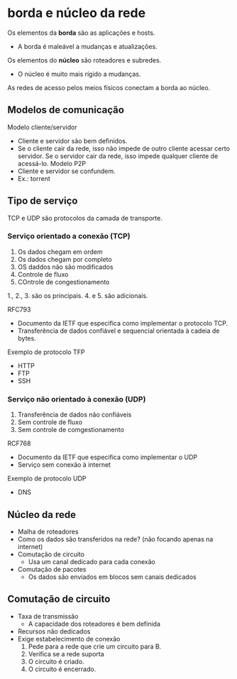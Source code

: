 # borda e núcleo da rede

Os elementos da **borda** são as aplicações e hosts.
- A borda é maleável a mudanças e atualizações.

Os elementos do **núcleo** são roteadores e subredes.
- O núcleo é muito mais rígido a mudanças.

As redes de acesso pelos meios físicos conectam a borda ao núcleo.

## Modelos de comunicação

Modelo cliente/servidor
- Cliente e servidor são bem definidos.
- Se o cliente cair da rede, isso não impede de outro cliente acessar certo servidor. Se o servidor cair da rede, isso impede qualquer cliente de acessá-lo.
Modelo P2P
- Cliente e servidor se confundem.
- Ex.: torrent

## Tipo de serviço

TCP e UDP são protocolos da camada de transporte.

### Serviço orientado a conexão (TCP)

1. Os dados chegam em ordem
2. Os dados chegam por completo
3. OS daddos não são modificados
4. Controle de fluxo
5. COntrole de congestionamento

1., 2., 3. são os principais. 4. e 5. são adicionais.

RFC793
- Documento da IETF que especifica como implementar o protocolo TCP.
- Transferência de dados confiável e sequencial orientada à cadeia de bytes.

Exemplo de protocolo TFP
- HTTP
- FTP
- SSH

### Serviço não orientado à conexão (UDP)

1. Transferência de dados não confiáveis
2. Sem controle de fluxo
3. Sem controle de comgestionamento

RCF768
- Documento da IETF que especifica como implementar o UDP
- Serviço sem conexão à internet

Exemplo de protocolo UDP
- DNS

## Núcleo da rede

- Malha de roteadores
- Como os dados são transferidos na rede? (não focando apenas na internet)
- Comutação de circuito
  - Usa um canal dedicado para cada conexão
- Comutação de pacotes
  - Os dados são enviados em blocos sem canais dedicados

## Comutação de circuito

- Taxa de transmissão
  - A capacidade dos roteadores é bem definida
- Recursos não dedicados
- Exige estabelecimento de conexão
  1. Pede para a rede que crie um circuito para B.
  2. Verifica se a rede suporta
  3. O circuito é criado.
  4. O circuito é encerrado.

